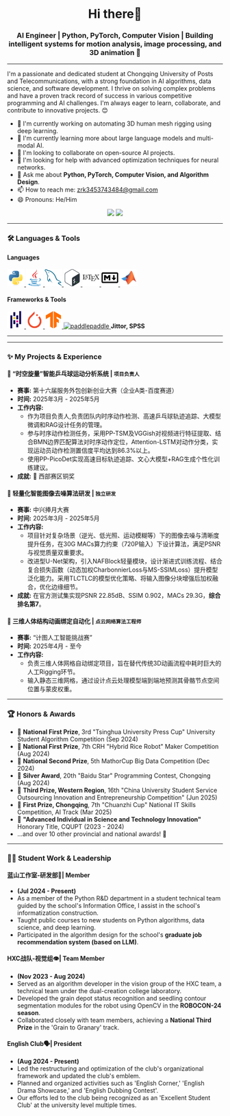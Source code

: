 # <div align="center">Hi there👋</div>

### <p align="center">AI Engineer | Python, PyTorch, Computer Vision | Building intelligent systems for motion analysis, image processing, and 3D animation 🚀</p>

---

I'm a passionate and dedicated student at Chongqing University of Posts and Telecommunications, with a strong foundation in AI algorithms, data science, and software development. I thrive on solving complex problems and have a proven track record of success in various competitive programming and AI challenges. I'm always eager to learn, collaborate, and contribute to innovative projects. 😊

- 🔭 I'm currently working on automating 3D human mesh rigging using deep learning.
- 🌱 I'm currently learning more about large language models and multi-modal AI.
- 👯 I'm looking to collaborate on open-source AI projects.
- 🤔 I'm looking for help with advanced optimization techniques for neural networks.
- 💬 Ask me about **Python, PyTorch, Computer Vision, and Algorithm Design**.
- 📫 How to reach me: [zrk3453743484@gmail.com](mailto:zrk3453743484@gmail.com)
- 😄 Pronouns: He/Him

<p align="center">
  <a href="mailto:zrk3453743484@gmail.com"><img src="https://img.shields.io/badge/Gmail-D14836?style=for-the-badge&logo=gmail&logoColor=white" /></a>
  <a href="https://www.linkedin.com/in/your_linkedin_profile/"><img src="https://img.shields.io/badge/LinkedIn-0077B5?style=for-the-badge&logo=linkedin&logoColor=white" /></a>
</p>

---

### 🛠️ Languages & Tools

<h4>Languages</h4>
<p align="left">
  <a href="https://www.python.org" target="_blank" rel="noreferrer"> <img src="https://raw.githubusercontent.com/devicons/devicon/master/icons/python/python-original.svg" alt="python" width="40" height="40"/> </a>
  <a href="https://www.java.com" target="_blank" rel="noreferrer"> <img src="https://raw.githubusercontent.com/devicons/devicon/master/icons/java/java-original.svg" alt="java" width="40" height="40"/> </a>
  <a href="https://www.mysql.com/" target="_blank" rel="noreferrer"> <img src="https://raw.githubusercontent.com/devicons/devicon/master/icons/mysql/mysql-original.svg" alt="mysql" width="40" height="40"/> </a>
  <a href="https://www.gnu.org/software/bash/" target="_blank" rel="noreferrer"> <img src="https://raw.githubusercontent.com/devicons/devicon/master/icons/bash/bash-original.svg" alt="shell" width="40" height="40"/> </a>
  <a href="https://www.latex-project.org/" target="_blank" rel="noreferrer"> <img src="https://raw.githubusercontent.com/devicons/devicon/master/icons/latex/latex-original.svg" alt="latex" width="40" height="40"/> </a>
  <a href="https://www.markdownguide.org/" target="_blank" rel="noreferrer"> <img src="https://raw.githubusercontent.com/devicons/devicon/master/icons/markdown/markdown-original.svg" alt="markdown" width="40" height="40"/> </a>
  <a href="https://www.mathworks.com/products/matlab.html" target="_blank" rel="noreferrer"> <img src="https://raw.githubusercontent.com/devicons/devicon/master/icons/matlab/matlab-original.svg" alt="matlab" width="40" height="40"/> </a>
</p>

<h4>Frameworks & Tools</h4>
<p align="left">
  <a href="https://pandas.pydata.org/" target="_blank" rel="noreferrer"> <img src="https://raw.githubusercontent.com/devicons/devicon/master/icons/pandas/pandas-original.svg" alt="pandas" width="40" height="40"/> </a>
  <a href="https://pytorch.org/" target="_blank" rel="noreferrer"> <img src="https://raw.githubusercontent.com/devicons/devicon/master/icons/pytorch/pytorch-original.svg" alt="pytorch" width="40" height="40"/> </a>
  <a href="https://www.tensorflow.org" target="_blank" rel="noreferrer"> <img src="https://raw.githubusercontent.com/devicons/devicon/master/icons/tensorflow/tensorflow-original.svg" alt="tensorflow" width="40" height="40"/> </a>
  <a href="https://www.paddlepaddle.org.cn/" target="_blank" rel="noreferrer"> <img src="https://cdn.worldvectorlogo.com/logos/paddlepaddle.svg" alt="paddlepaddle" width="40" height="40"/> </a>
  <strong>Jittor, SPSS</strong>
</p>

---

<!--
### 📜 My Pinned Repositories
> **Note:** When you create new repositories, remember to add appropriate descriptions and documentation. Here are some placeholders for your top 4 pinned repos.

<div align="center">

| Project 1 Title | Project 2 Title |
| :---: | :---: |
| A brief description of your first amazing project! | A brief description of your second amazing project! |
| **[View on GitHub](https://github.com/your-username/project-1)** | **[View on GitHub](https://github.com/your-username/project-2)** |

| Project 3 Title | Project 4 Title |
| :---: | :---: |
| A brief description of your third amazing project! | A brief description of your fourth amazing project! |
| **[View on GitHub](https://github.com/your-username/project-3)** | **[View on GitHub](https://github.com/your-username/project-4)** |

</div>
-->

---

### ✨ My Projects & Experience

#### 🤖 “时空旋量”智能乒乓球运动分析系统 | `项目负责人`
*   **赛事:** 第十六届服务外包创新创业大赛（企业A类-百度赛道）
*   **时间:** 2025年3月 - 2025年5月
*   **工作内容:**
    *   作为项目负责人,负责团队内时序动作检测、高速乒乓球轨迹追踪、大模型微调和RAG设计任务的管理。
    *   参与时序动作检测任务，采用PP-TSM及VGGish对视频进行特征提取、结合BMN边界匹配算法对时序动作定位，Attention-LSTM对动作分类，实现运动员动作检测置信度平均达到86.3%以上。
    *   使用PP-PicoDet实现高速目标轨迹追踪、文心大模型+RAG生成个性化训练建议。
*   **成就:** 🥉 西部赛区铜奖

#### 🔧 轻量化智能图像去噪算法研发 | `独立研发`
*   **赛事:** 中兴捧月大赛
*   **时间:** 2025年3月 - 2025年5月
*   **工作内容:**
    *   项目针对复杂场景（逆光、低光照、运动模糊等）下的图像去噪与清晰度提升任务，在30G MACs算力约束（720P输入）下设计算法，满足PSNR与视觉质量双重要求。
    *   改进型U-Net架构，引入NAFBlock轻量模块，设计渐进式训练流程、结合复合损失函数（动态加权CharbonnierLoss与MS-SSIMLoss）提升模型泛化能力。采用TLCTLC的模型优化策略、将输入图像分块增强后加权融合，优化边缘细节。
*   **成就:** 在官方测试集实现PSNR 22.85dB、SSIM 0.902，MACs 29.3G，**综合排名第7**。

#### 🦾 三维人体结构动画绑定自动化 | `点云网络算法工程师`
*   **赛事:** “计图人工智能挑战赛”
*   **时间:** 2025年4月 - 至今
*   **工作内容:**
    *   负责三维人体网格自动绑定项目，旨在替代传统3D动画流程中耗时巨大的人工Rigging环节。
    *   输入静态三维网格，通过设计点云处理模型端到端地预测其骨骼节点空间位置与蒙皮权重。

---

### 🏆 Honors & Awards

-   🥇 **National First Prize**, 3rd "Tsinghua University Press Cup" University Student Algorithm Competition (Sep 2024)
-   🥇 **National First Prize**, 7th CRH "Hybrid Rice Robot" Maker Competition (Aug 2024)
-   🥈 **National Second Prize**, 5th MathorCup Big Data Competition (Dec 2024)
-   🥈 **Silver Award**, 20th "Baidu Star" Programming Contest, Chongqing (Aug 2024)
-   🥉 **Third Prize, Western Region**, 16th "China University Student Service Outsourcing Innovation and Entrepreneurship Competition" (Jun 2025)
-   🏅 **First Prize, Chongqing**, 7th "Chuanzhi Cup" National IT Skills Competition, AI Track (Mar 2025)
-   🌟 **"Advanced Individual in Science and Technology Innovation"** Honorary Title, CQUPT (2023 - 2024)
-   ...and over 10 other provincial and national awards! 🥳 

---

### 🧑‍💻 Student Work & Leadership

#### 蓝山工作室-研发部🏢| Member 
*   **(Jul 2024 - Present)**
*   As a member of the Python R&D department in a student technical team guided by the school's Information Office, I assist in the school's informatization construction.
*   Taught public courses to new students on Python algorithms, data science, and deep learning.
*   Participated in the algorithm design for the school's **graduate job recommendation system (based on LLM)**.

#### HXC战队-视觉组👁️| Team Member 
*   **(Nov 2023 - Aug 2024)**
*   Served as an algorithm developer in the vision group of the HXC team, a technical team under the dual-creation college laboratory.
*   Developed the grain depot status recognition and seedling contour segmentation modules for the robot using OpenCV in the **ROBOCON-24 season**.
*   Collaborated closely with team members, achieving a **National Third Prize** in the 'Grain to Granary' track.

#### English Club🗣️| President 
*   **(Aug 2024 - Present)**
*   Led the restructuring and optimization of the club's organizational framework and updated the club's emblem.
*   Planned and organized activities such as 'English Corner,' 'English Drama Showcase,' and 'English Dubbing Contest'.
*   Our efforts led to the club being recognized as an 'Excellent Student Club' at the university level multiple times.
